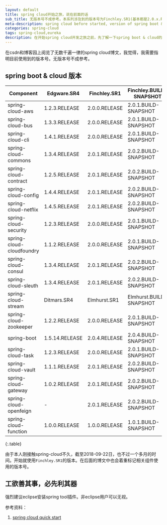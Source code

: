 ```yaml
---
layout: default
title: spring cloud开始之旅，说在前面的话
sub_title: 无版本号不成参考。本系列涉及到的版本号为Finchley.SR1(基本都是2.0.x.RELEASE)
meta-description: spring cloud before started, version of spring boot & cloud must be declare first
categories: spring-cloud
tags: spring-cloud,eureka
description: 在开始spring cloud开发之旅之前，先了解一下spring boot & cloud的版本情况。spring cloud系列的博文会使用Finchley.SR1的版本
---
```


在csdn和博客园上阅览了无数千遍一律的spring cloud博文，我觉得，我需要指明目前使用到的版本号。无版本号不成参考。

## spring boot & cloud 版本


Component	|	Edgware.SR4	|	Finchley.SR1	|	Finchley.BUILD-SNAPSHOT
---------------|------------|------------------|----------------------
spring-cloud-aws	|	1.2.3.RELEASE	|	2.0.0.RELEASE	|	2.0.1.BUILD-SNAPSHOT
spring-cloud-bus	|	1.3.3.RELEASE	|	2.0.0.RELEASE	|	2.0.1.BUILD-SNAPSHOT
spring-cloud-cli	|	1.4.1.RELEASE	|	2.0.0.RELEASE	|	2.0.1.BUILD-SNAPSHOT
spring-cloud-commons	|	1.3.4.RELEASE	|	2.0.1.RELEASE	|	2.0.2.BUILD-SNAPSHOT
spring-cloud-contract	|	1.2.5.RELEASE	|	2.0.1.RELEASE	|	2.0.2.BUILD-SNAPSHOT
spring-cloud-config	|	1.4.4.RELEASE	|	2.0.1.RELEASE	|	2.0.2.BUILD-SNAPSHOT
spring-cloud-netflix	|	1.4.5.RELEASE	|	2.0.1.RELEASE	|	2.0.2.BUILD-SNAPSHOT
spring-cloud-security	|	1.2.3.RELEASE	|	2.0.0.RELEASE	|	2.0.1.BUILD-SNAPSHOT
spring-cloud-cloudfoundry	|	1.1.2.RELEASE	|	2.0.0.RELEASE	|	2.0.1.BUILD-SNAPSHOT
spring-cloud-consul	|	1.3.4.RELEASE	|	2.0.1.RELEASE	|	2.0.2.BUILD-SNAPSHOT
spring-cloud-sleuth	|	1.3.4.RELEASE	|	2.0.1.RELEASE	|	2.0.2.BUILD-SNAPSHOT
spring-cloud-stream	|	Ditmars.SR4	|	Elmhurst.SR1	|	Elmhurst.BUILD-SNAPSHOT
spring-cloud-zookeeper	|	1.2.2.RELEASE	|	2.0.0.RELEASE	|	2.0.1.BUILD-SNAPSHOT
spring-boot	|	1.5.14.RELEASE	|	2.0.4.RELEASE	|	2.0.4.BUILD-SNAPSHOT
spring-cloud-task	|	1.2.3.RELEASE	|	2.0.0.RELEASE	|	2.0.1.BUILD-SNAPSHOT
spring-cloud-vault	|	1.1.1.RELEASE	|	2.0.1.RELEASE	|	2.0.2.BUILD-SNAPSHOT
spring-cloud-gateway	|	1.0.2.RELEASE	|	2.0.1.RELEASE	|	2.0.2.BUILD-SNAPSHOT
spring-cloud-openfeign	|	-	|	2.0.1.RELEASE	|	2.0.2.BUILD-SNAPSHOT
spring-cloud-function	|	1.0.0.RELEASE	|	1.0.0.RELEASE	|	1.0.1.BUILD-SNAPSHOT
{:.table}


由于本人刚接触spring-cloud不久，截至2018-09-22日，也不过一个多月的时间。开始就使用`Finchley.SR1`的版本。在后面的博文中也会着重标记相关组件使用的版本号。

## 工欲善其事，必先利其器

强烈建议eclipse安装spring tool插件。非eclipse用户可以无视。


参考资料：

1. [spring cloud quick start](https://projects.spring.io/spring-cloud/#quick-start)
